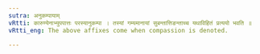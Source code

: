 ```yaml
---
sutra: अनुकम्पायाम्
vRtti: कारुण्येनाभ्युपपात्तः परस्यानुकम्पा । तस्यां गम्यमानायां सुबन्तात्तिङन्ताच्च यथाविहितं प्रत्ययो भवति ॥
vRtti_eng: The above affixes come when compassion is denoted.

---
```

